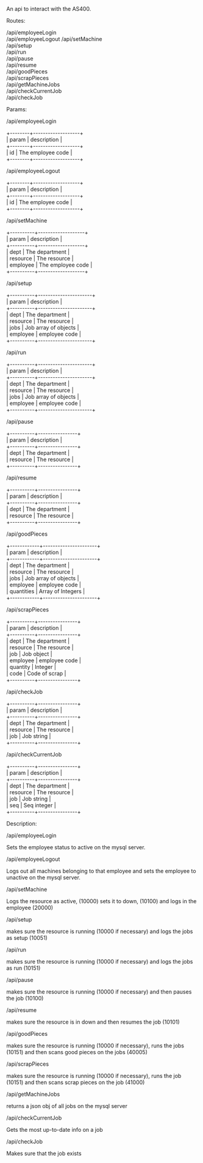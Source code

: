 An api to interact with the AS400.  
    
Routes:  

/api/employeeLogin  
/api/employeeLogout 
/api/setMachine  
/api/setup  
/api/run  
/api/pause  
/api/resume  
/api/goodPieces  
/api/scrapPieces  
/api/getMachineJobs  
/api/checkCurrentJob  
/api/checkJob  

Params:  

/api/employeeLogin  

+--------+-------------------+  
| param  | description       |  
+--------+-------------------+  
| id     | The employee code |  
+--------+-------------------+  

/api/employeeLogout  

+--------+-------------------+  
| param  | description       |  
+--------+-------------------+  
| id     | The employee code |  
+--------+-------------------+  

/api/setMachine  

+----------+-------------------+  
| param    | description       |  
+----------+-------------------+  
| dept     | The department    |  
| resource | The resource      |  
| employee | The employee code |  
+----------+-------------------+  

/api/setup  

+----------+----------------------+  
| param    | description          |  
+----------+----------------------+  
| dept     | The department       |  
| resource | The resource         |  
| jobs     | Job array of objects |  
| employee | employee code        |  
+----------+----------------------+  

/api/run  

+----------+----------------------+  
| param    | description          |  
+----------+----------------------+  
| dept     | The department       |  
| resource | The resource         |  
| jobs     | Job array of objects |  
| employee | employee code        |  
+----------+----------------------+  

/api/pause  

+----------+----------------+  
| param    | description    |  
+----------+----------------+  
| dept     | The department |  
| resource | The resource   |  
+----------+----------------+  

/api/resume  

+----------+----------------+  
| param    | description    |  
+----------+----------------+  
| dept     | The department |  
| resource | The resource   |  
+----------+----------------+  

/api/goodPieces  

+------------+----------------------+  
| param      | description          |  
+------------+----------------------+  
| dept       | The department       |  
| resource   | The resource         |  
| jobs       | Job array of objects |  
| employee   | employee code        |  
| quantities | Array of Integers    |  
+------------+----------------------+  

/api/scrapPieces  

+----------+----------------+  
| param    | description    |  
+----------+----------------+  
| dept     | The department |  
| resource | The resource   |  
| job      | Job object     |  
| employee | employee code  |  
| quantity | Integer        |  
| code     | Code of scrap  |  
+----------+----------------+  

/api/checkJob  

+----------+----------------+  
| param    | description    |  
+----------+----------------+  
| dept     | The department |  
| resource | The resource   |  
| job      | Job string     |  
+----------+----------------+  

/api/checkCurrentJob  

+----------+----------------+  
| param    | description    |  
+----------+----------------+  
| dept     | The department |  
| resource | The resource   |  
| job      | Job string     |  
| seq      | Seq integer    |  
+----------+----------------+  


Description:

/api/employeeLogin  

Sets the employee status to active on the mysql server.

/api/employeeLogout

Logs out all machines belonging to that employee and sets the employee to unactive on the mysql server.

/api/setMachine

Logs the resource as active, (10000) sets it to down, (10100) and logs in the employee (20000)

/api/setup  

makes sure the resource is running (10000 if necessary) and logs the jobs as setup (10051)

/api/run  

makes sure the resource is running (10000 if necessary) and logs the jobs as run (10151)

/api/pause  

makes sure the resource is running (10000 if necessary) and then pauses the job (10100)

/api/resume  

makes sure the resource is in down and then resumes the job (10101)

/api/goodPieces  

makes sure the resource is running (10000 if necessary), runs the jobs (10151) and then scans good pieces on the jobs (40005)

/api/scrapPieces  

makes sure the resource is running (10000 if necessary), runs the job (10151) and then scans scrap pieces on the job (41000)

/api/getMachineJobs  

returns a json obj of all jobs on the mysql server

/api/checkCurrentJob  

Gets the most up-to-date info on a job

/api/checkJob  

Makes sure that the job exists

